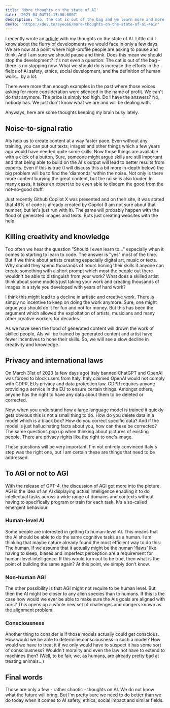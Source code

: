 ```yaml
---
title: 'More thoughts on the state of AI'
date: '2023-04-04T11:15:00.000Z'
description: 'So, the cat is out of the bag and we learn more and more. But still we do not know where everything will lead to.'
devTo: 'https://dev.to/syeo66/more-thoughts-on-the-state-of-ai-46in'
---
```


I recently wrote an [article](https://ochsenbein.red/musings-on-ai/) with my thoughts on the state of AI. Little did I know about the flurry of developments we would face in only a few days. We are now at a point where high-profile people are asking to pause and think. And I am sure we should pause and think. Does this mean we should stop the development? It's not even a question: The cat is out of the bag - there is no stopping now. What we should do is increase the efforts in the fields of AI safety, ethics, social development, and the definition of human work... by a lot.

There were more than enough examples in the past where those voices asking for more consideration were silenced in the name of profit. We can't do that anymore. The price is simply too high. Do I have the answers? No, nobody has. We just don't know what we are and will be dealing with.

Anyways, here are some thoughts keeping my brain busy lately.

## Noise-to-signal ratio

AIs help us to create content at a way faster pace. Even without any training, you can put out texts, images and other things which a few years ago would have needed quite some skills. Now those things are available with a click of a button. Sure, someone might argue skills are still important and that being able to build on the AI's output will lead to better results from experts. Even if this is true (I will discuss this a bit more in-depth below) the big problem will be to find the 'diamonds' within the noise. Not only is there more content burying the great content, but the noise is also louder. In many cases, it takes an expert to be even able to discern the good from the not-so-good stuff.

Just recently Github Copilot X was presented and on their site, it was stated that 46% of code is already created by Copilot (I am not sure about that number, but let's just run with it). The same will probably happen with the flood of generated images and texts. Bots just creating websites with the help

## Killing creativity and knowledge

Too often we hear the question "Should I even learn to..." especially when it comes to starting to learn to code. The answer is "yes" most of the time. But if we think about artists creating especially digital art, music or texts. Why should they spend thousands of hours honing their skills if anyone can create something with a short prompt which most the people out there wouldn't be able to distinguish from your work? What does a skilled artist think about some models just taking your work and creating thousands of images in a style you developed with years of hard work?

I think this might lead to a decline in artistic and creative work. There is simply no incentive to keep on doing the work anymore. Sure, one might argue you should do it for fun and not for money. But this has been the argument which allowed the exploitation of artists, musicians and many other creative workers for decades.

As we have seen the flood of generated content will drown the work of skilled people, AIs will be trained by generated content and artist have fewer incentives to hone their skills. So, we will see a slow decline in creativity and knowledge.

## Privacy and international laws

On March 31st of 2023 (a few days ago) Italy banned ChatGPT and OpenAI was forced to block users from Italy. Italy claimed OpenAI would not comply with GDPR, EUs privacy and data protection law. GDPR requires anyone providing a service in the EU to ensure certain things. Amongst others, anyone has the right to have any data about them to be deleted or corrected. 

Now, when you understand how a large language model is trained it quickly gets obvious this is not a small thing to do. How do you delete data in a model which is a black box? How do you correct specific data? And if the model is just hallucinating facts about you, how can these be corrected? The same questions pop up when thinking about pictures of existing people. There are privacy rights like the right to one's image.

These questions will be very important. I'm not entirely convinced Italy's step was the right one, but I am certain these are things that need to be addressed.

## To AGI or not to AGI

With the release of GPT-4, the discussion of AGI got more into the picture. AGI is the idea of an AI displaying actual intelligence enabling it to do intellectual tasks across a wide range of domains and contexts without having to specifically program or train for each task. It's a so-called emergent behaviour.

### Human-level AI

Some people are interested in getting to human-level AI. This means that the AI should be able to do the same cognitive tasks as a human. I am thinking that maybe nature already found the most efficient way to do this: The human. If we assume that it actually might be the human 'flaws' like having to sleep, biases and imperfect perception are a requirement for human-level intelligence. If this would turn out to be true, then what is the point of building the same again? At this point, we simply don't know.

### Non-human AGI

The other possibility is that AGI might not require to be human level. But then the AI might be closer to any alien species than to humans. If this is the case how would we ever be able to make sure the AIs goals are aligned with ours? This opens up a whole new set of challenges and dangers known as the alignment problem.

### Consciousness

Another thing to consider is if those models actually could get conscious. How would we be able to determine consciousness in such a model? How would we have to treat it if we only would have to suspect it has some sort of consciousness? Wouldn't morality and even the law not have to extend to machines then? (Well, to be fair, we, as humans, are already pretty bad at treating animals...)

## Final words 

Those are only a few - rather chaotic - thoughts on AI. We do not know what the future will bring. But I'm pretty sure we need to do better than we do today when it comes to AI safety, ethics, social impact and similar fields.

